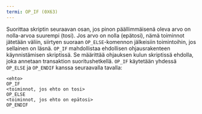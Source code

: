 ```yaml
---
termi: OP_IF (0X63)
---
```


Suorittaa skriptin seuraavan osan, jos pinon päällimmäisenä oleva arvo on nolla-arvoa suurempi (tosi). Jos arvo on nolla (epätosi), nämä toiminnot jätetään väliin, siirtyen suoraan `OP_ELSE`-komennon jälkeisiin toimintoihin, jos sellainen on läsnä. `OP_IF` mahdollistaa ehdollisen ohjausrakenteen käynnistämisen skriptissä. Se määrittää ohjauksen kulun skriptissä ehdolla, joka annetaan transaktion suoritushetkellä. `OP_IF` käytetään yhdessä `OP_ELSE` ja `OP_ENDIF` kanssa seuraavalla tavalla:

```text
<ehto>
OP_IF
<toiminnot, jos ehto on tosi>
OP_ELSE
<toiminnot, jos ehto on epätosi>
OP_ENDIF
```